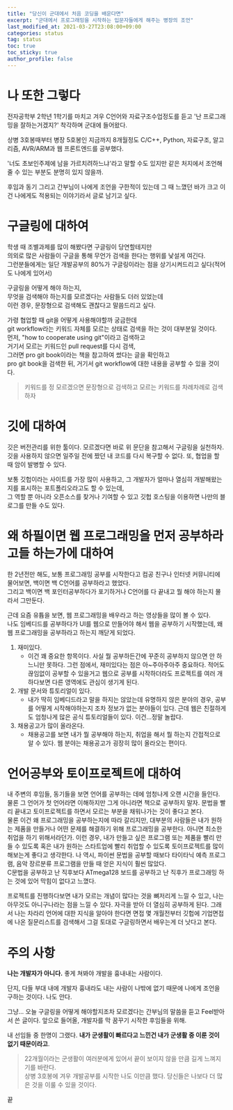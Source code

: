 ```yaml
---
title: "당신이 군대에서 처음 코딩을 배운다면"
excerpt: "군대에서 프로그래밍을 시작하는 입문자들에게 해주는 병장의 조언"
last_modified_at: 2021-03-27T23:08:00+09:00
categories: status
tag: status
toc: true
toc_sticky: true
author_profile: false
---
```


# 나 또한 그렇다

전자공학부 2학년 1학기를 마치고 겨우 C언어와 자료구조수업정도를 듣고 '난 프로그래밍을 잘하는거겠지?' 착각하며 군대에 들어왔다.  
  
상병 3호봉때부터 병장 5호봉인 지금까지 8개월정도 C/C++, Python, 자료구조, 알고리즘, AVR/ARM과 웹 프론트엔드를 공부했다.  
  
'너도 초보인주제에 남을 가르치려하느냐'라고 말할 수도 있지만 같은 처지에서 조언해 줄 수 있는 부분도 분명히 있지 않을까.  
  
후임과 동기 그리고 간부님이 나에게 조언을 구한적이 있는데 그 때 느꼈던 바가 크고 이건 나에게도 적용되는 이야기라서 글로 남기고 싶다.

# 구글링에 대하여

학생 때 조별과제를 많이 해봤다면 구글링이 당연할테지만  
의외로 많은 사람들이 구글을 통해 무언가 검색을 한다는 행위를 낯설게 여긴다.  
그런분들에게는 일단 개발공부의 80%가 구글링이라는 점을 상기시켜드리고 싶다(적어도 나에게 있어서)  

구글링을 어떻게 해야 하는지,  
무엇을 검색해야 하는지를 모르겠다는 사람들도 더러 있었는데  
이런 경우, 문장형으로 검색해도 괜찮다고 말씀드리고 싶다.  

가령 협업할 때 git을 어떻게 사용해야할까 궁금한데  
git workflow라는 키워드 자체를 모르는 상태로 검색을 하는 것이 대부분일 것이다.  
먼저, "how to cooperate using git"이라고 검색하고  
거기서 모르는 키워드인 pull request를 다시 검색,  
그러면 pro git book이라는 책을 참고하여 썼다는 글을 확인하고  
pro git book을 검색한 뒤, 거기서 git workflow에 대한 내용을 공부할 수 있을 것이다.  

> 키워드를 정 모르겠으면 문장형으로 검색하고 모르는 키워드를 차례차례로 검색하자

# 깃에 대하여

깃은 버전관리를 위한 툴이다. 모르겠다면 바로 위 문단을 참고해서 구글링을 실천하자.
깃을 사용하지 않으면 일주일 전에 짰던 내 코드를 다시 복구할 수 없다. 또, 협업을 할 때 암이 발병할 수 있다.

보통 깃헙이라는 사이트를 가장 많이 사용하고, 그 개발자가 얼마나 열심히 개발해왔는지를 표시하는 포트폴리오라고도 할 수 있는데,  
그 역할 뿐 아니라 오픈소스를 찾거나 기여할 수 있고 깃헙 호스팅을 이용하면 나만의 블로그를 만들 수도 있다.

# 왜 하필이면 웹 프로그래밍을 먼저 공부하라고들 하는가에 대하여

한 2년전만 해도, 보통 프로그래밍 공부를 시작한다고 컴공 친구나 인터넷 커뮤니티에 물어보면, 백이면 백 C언어를 공부하라고 했었다.  
그리고 백이면 백 포인터공부하다가 포기하거나 C언어를 다 끝내고 뭘 해야 하는지 몰라서 그만둔다.

근데 요즘 유튭을 보면, 웹 프로그래밍을 배우라고 하는 영상들을 많이 볼 수 있다.  
나도 임베디드를 공부하다가 UI를 웹으로 만들어야 해서 웹을 공부하기 시작했는데, 왜 웹 프로그래밍을 공부하라고 하는지 깨닫게 되었다.  

1. 재미있다.
	* 이건 꽤 중요한 항목이다. 사실 뭘 공부하든간에 꾸준히 공부하지 않으면 안 하느니만 못하다. 그런 점에서, 재미있다는 점은 아~주아주아주 중요하다. 적어도 끊임없이 공부할 수 있을거고 웹으로 공부를 시작하더라도 프로젝트를 여러 개 하다보면 다른 영역에도 관심이 생기게 된다.
2. 개발 문서와 튜토리얼이 있다.
	* 내가 딱히 임베디드라고 말을 하지는 않았는데 유명하지 않은 분야의 경우, 공부를 어떻게 시작해야하는지 조차 정보가 없는 분야들이 있다. 근데 웹은 친절하게도 엄청나게 많은 공식 튜토리얼들이 있다. 이건...정말 놀랍다.
3. 채용공고가 많이 올라온다.
	* 채용공고를 보면 내가 뭘 공부해야 하는지, 취업을 해서 뭘 하는지 간접적으로 알 수 있다. 웹 분야는 채용공고가 굉장히 많이 올라오는 편이다.

# 언어공부와 토이프로젝트에 대하여

내 주변의 후임들, 동기들을 보면 언어를 공부하는 데에 엄청나게 오랜 시간을 들인다.  
물론 그 언어가 첫 언어라면 이해하지만 그게 아니라면 책으로 공부하지 말자. 문법을 빨리 끝내고 토이프로젝트를 하면서 모르는 부분을 채워나가는 것이 좋다고 본다.  
물론 이건 왜 프로그래밍을 공부하는지에 따라 갈리지만, 대부분의 사람들은 내가 원하는 제품을 만들거나 어떤 문제를 해결하기 위해 프로그래밍을 공부한다. 아니면 최소한 취업을 하기 위해서라던가.
이런 경우, 내가 만들고 싶은 프로그램 또는 제품을 빨리 만들 수 있도록 혹은 내가 원하는 스타트업에 빨리 취업할 수 있도록 토이프로젝트를 많이 해보는게 좋다고 생각한다.
나 역시, 파이썬 문법을 공부할 때보다 타이타닉 예측 프로그램, 음악 장르분류 프로그램을 만들 때 얻은 지식이 훨씬 많았다.  
C문법을 공부하고 난 직후보다 ATmega128 보드를 공부하고 난 직후가 프로그래밍 하는 것에 있어 막힘이 없다고 느꼈다.  

프로젝트를 진행하다보면 내가 모르는 개념이 많다는 것을 뼈저리게 느낄 수 있고, 나는 아무것도 아니구나라는 점을 느낄 수 있다. 자극을 받아 더 열심히 공부하게 된다.
그래서 나는 차라리 언어에 대한 지식을 알아야 한다면 면접 몇 개월전부터 깃헙에 기업면접에 나온 질문리스트를 검색해서 그걸 토대로 구글링하면서 배우는게 더 낫다고 본다.

# 주의 사항

**나는 개발자가 아니다.** 좋게 쳐봐야 개발을 흉내내는 사람이다.  
  
단지, 다들 부대 내에 개발자 흉내라도 내는 사람이 나밖에 없기 때문에 나에게 조언을 구하는 것이다. 나도 안다.  
  
그냥... 오늘 구글링을 어떻게 해야할지조차 모르겠다는 간부님의 말씀을 듣고 Feel받아서 쓴 글이다. 앞으로 들어올, 개발자를 막 꿈꾸기 시작한 후임들을 위해.  
  
내 선임들 중 한명이 그랬다. **내가 군생활이 빠르다고 느낀건 내가 군생활 중 이룬 것이 없기 때문이라고**.  

> 22개월이라는 군생활이 여러분에게 있어서 끝이 보이지 않을 만큼 길게 느껴지기를 바란다.  
> 상병 3호봉에 겨우 개발공부를 시작한 나도 이만큼 했다. 당신들은 나보다 더 많은 것을 이룰 수 있을 것이다.  

끝